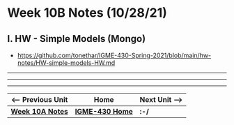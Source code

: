 # Week 10B Notes (10/28/21)

## I. HW - Simple Models (Mongo)
- https://github.com/tonethar/IGME-430-Spring-2021/blob/main/hw-notes/HW-simple-models-HW.md

<hr>

<hr><hr>

| <-- Previous Unit | Home | Next Unit -->
| --- | --- | --- 
| [**Week 10A Notes**](10A.md)   |  [**IGME-430 Home**](../README.md) | **:-/**
